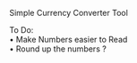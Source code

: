 Simple Currency Converter Tool <br>

To Do: <br>
• Make Numbers easier to Read <br>
• Round up the numbers ?
